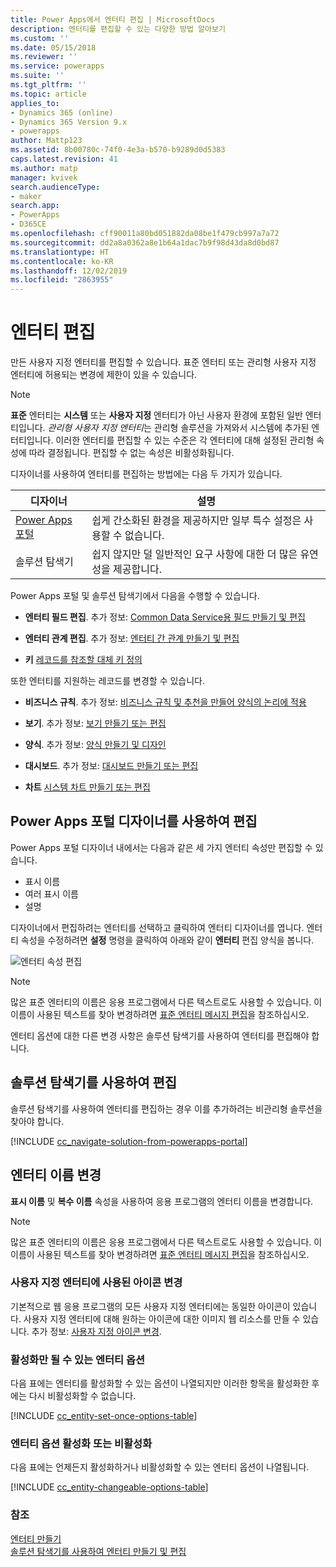 ```yaml
---
title: Power Apps에서 엔터티 편집 | MicrosoftDocs
description: 엔터티를 편집할 수 있는 다양한 방법 알아보기
ms.custom: ''
ms.date: 05/15/2018
ms.reviewer: ''
ms.service: powerapps
ms.suite: ''
ms.tgt_pltfrm: ''
ms.topic: article
applies_to:
- Dynamics 365 (online)
- Dynamics 365 Version 9.x
- powerapps
author: Mattp123
ms.assetid: 8b00780c-74f0-4e3a-b570-b9289d0d5383
caps.latest.revision: 41
ms.author: matp
manager: kvivek
search.audienceType:
- maker
search.app:
- PowerApps
- D365CE
ms.openlocfilehash: cff90011a80bd051882da08be1f479cb997a7a72
ms.sourcegitcommit: dd2a8a0362a8e1b64a1dac7b9f98d43da8d0bd87
ms.translationtype: HT
ms.contentlocale: ko-KR
ms.lasthandoff: 12/02/2019
ms.locfileid: "2863955"
---
```

# <a name="edit-an-entity"></a>엔터티 편집

만든 사용자 지정 엔터티를 편집할 수 있습니다. 표준 엔터티 또는 관리형 사용자 지정 엔터티에 허용되는 변경에 제한이 있을 수 있습니다.  
  
> [!NOTE]
> **표준** 엔터티는 **시스템** 또는 **사용자 지정** 엔터티가 아닌 사용자 환경에 포함된 일반 엔터티입니다. *관리형 사용자 지정 엔터티*는 관리형 솔루션을 가져와서 시스템에 추가된 엔터티입니다. 이러한 엔터티를 편집할 수 있는 수준은 각 엔터티에 대해 설정된 관리형 속성에 따라 결정됩니다. 편집할 수 없는 속성은 비활성화됩니다. 

디자이너를 사용하여 엔터티를 편집하는 방법에는 다음 두 가지가 있습니다.

|디자이너|설명|
|--|--|
|[Power Apps 포털](https://make.powerapps.com/?utm_source=padocs&utm_medium=linkinadoc&utm_campaign=referralsfromdoc)|쉽게 간소화된 환경을 제공하지만 일부 특수 설정은 사용할 수 없습니다.|
|솔루션 탐색기|쉽지 않지만 덜 일반적인 요구 사항에 대한 더 많은 유연성을 제공합니다.|

Power Apps 포털 및 솔루션 탐색기에서 다음을 수행할 수 있습니다.

- **엔터티 필드 편집**. 추가 정보: [Common Data Service용 필드 만들기 및 편집](create-edit-fields.md)
  
- **엔터티 관계 편집**. 추가 정보:  [엔터티 간 관계 만들기 및 편집](create-edit-entity-relationships.md)

- **키** [레코드를 참조할 대체 키 정의](define-alternate-keys-reference-records.md)
  
또한 엔터티를 지원하는 레코드를 변경할 수 있습니다.  

- **비즈니스 규칙**. 추가 정보: [비즈니스 규칙 및 추천을 만들어 양식의 논리에 적용](../model-driven-apps/create-business-rules-recommendations-apply-logic-form.md)

- **보기**. 추가 정보:  [보기 만들기 또는 편집](../model-driven-apps/create-edit-views.md)
  
- **양식**. 추가 정보:  [양식 만들기 및 디자인](../model-driven-apps/create-design-forms.md)

- **대시보드**. 추가 정보: [대시보드 만들기 또는 편집](../model-driven-apps/create-edit-dashboards.md)

- **차트** [시스템 차트 만들기 또는 편집](../model-driven-apps/create-edit-system-chart.md)

## <a name="edit-using-power-apps-portal-designer"></a>Power Apps 포털 디자이너를 사용하여 편집

Power Apps 포털 디자이너 내에서는 다음과 같은 세 가지 엔터티 속성만 편집할 수 있습니다.
 - 표시 이름
 - 여러 표시 이름
 - 설명

디자이너에서 편집하려는 엔터티를 선택하고 클릭하여 엔터티 디자이너를 엽니다. 엔터티 속성을 수정하려면 **설정** 명령을 클릭하여 아래와 같이 **엔터티** 편집 양식을 봅니다.

![엔터티 속성 편집](media/edit-entity-properties-powerapps-portal-designer.png)

> [!NOTE]
>  많은 표준 엔터티의 이름은 응용 프로그램에서 다른 텍스트로도 사용할 수 있습니다. 이 이름이 사용된 텍스트를 찾아 변경하려면 [표준 엔터티 메시지 편집](edit-system-entity-messages.md)을 참조하십시오.

엔터티 옵션에 대한 다른 변경 사항은 솔루션 탐색기를 사용하여 엔터티를 편집해야 합니다.

## <a name="edit-using-solution-explorer"></a>솔루션 탐색기를 사용하여 편집

솔루션 탐색기를 사용하여 엔터티를 편집하는 경우 이를 추가하려는 비관리형 솔루션을 찾아야 합니다.

[!INCLUDE [cc_navigate-solution-from-powerapps-portal](../../includes/cc_navigate-solution-from-powerapps-portal.md)]
  
<a name="BKMK_ChangeEntityName"></a> 
  
## <a name="change-the-name-of-an-entity"></a>엔터티 이름 변경  

**표시 이름** 및 **복수 이름** 속성을 사용하여 응용 프로그램의 엔터티 이름을 변경합니다. 

> [!NOTE]
>  많은 표준 엔터티의 이름은 응용 프로그램에서 다른 텍스트로도 사용할 수 있습니다. 이 이름이 사용된 텍스트를 찾아 변경하려면 [표준 엔터티 메시지 편집](edit-system-entity-messages.md)을 참조하십시오.
  
<a name="BKMK_ChangeEntityIcon"></a>   

###  <a name="change-the-icons-used-for-custom-entities"></a>사용자 지정 엔터티에 사용된 아이콘 변경  

기본적으로 웹 응용 프로그램의 모든 사용자 지정 엔터티에는 동일한 아이콘이 있습니다. 사용자 지정 엔터티에 대해 원하는 아이콘에 대한 이미지 웹 리소스를 만들 수 있습니다. 추가 정보:  [사용자 지정 아이콘 변경](../model-driven-apps/change-custom-entity-icons.md).  
  
<a name="BKMK_EnableOptions"></a>  
 
###  <a name="entity-options-that-can-only-be-enabled"></a>활성화만 될 수 있는 엔터티 옵션  

다음 표에는 엔터티를 활성화할 수 있는 옵션이 나열되지만 이러한 항목을 활성화한 후에는 다시 비활성화할 수 없습니다.  

[!INCLUDE [cc_entity-set-once-options-table](../../includes/cc_entity-set-once-options-table.md)] 
  
<a name="BKMK_EnableDisableOptions"></a>  
 
###  <a name="enable-or-disable-entity-options"></a>엔터티 옵션 활성화 또는 비활성화  

다음 표에는 언제든지 활성화하거나 비활성화할 수 있는 엔터티 옵션이 나열됩니다.  

[!INCLUDE [cc_entity-changeable-options-table](../../includes/cc_entity-changeable-options-table.md)] 

### <a name="see-also"></a>참조

[엔터티 만들기](create-edit-entities.md)<br />
[솔루션 탐색기를 사용하여 엔터티 만들기 및 편집](create-edit-entities-solution-explorer.md)

